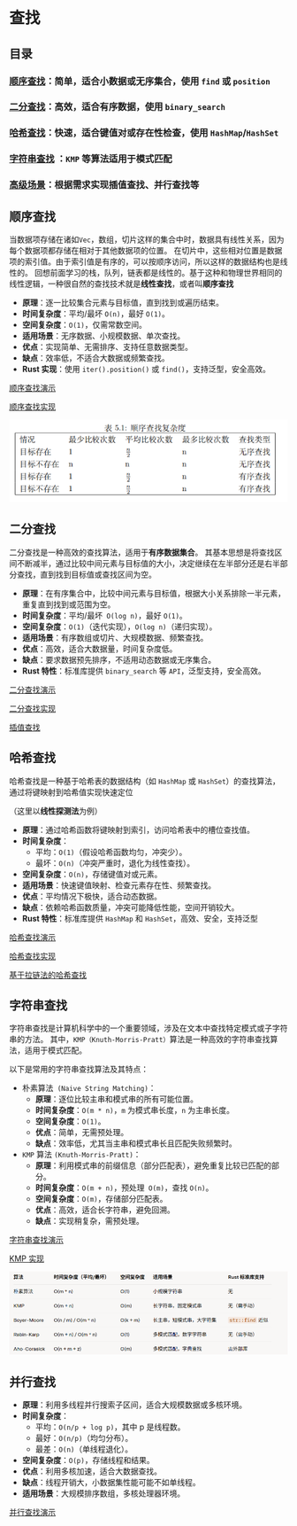 # 查找

## 目录
 ### [顺序查找](#顺序查找)：简单，适合小数据或无序集合，使用 `find` 或 `position`
 ### [二分查找](#二分查找)：高效，适合有序数据，使用 `binary_search`
 ### [哈希查找](#哈希查找)：快速，适合键值对或存在性检查，使用 `HashMap`/`HashSet`
 ### [字符串查找](#字符串查找) ：`KMP` 等算法适用于模式匹配
 ### [高级场景](#并行查找)：根据需求实现插值查找、并行查找等

## 顺序查找

当数据项存储在诸如`Vec`，数组，切片这样的集合中时，数据具有线性关系，因为每个数据项都存储在相对于其他数据项的位置。
在切片中，这些相对位置是数据项的索引值。由于索引值是有序的，可以按顺序访问，所以这样的数据结构也是线性的。
回想前面学习的栈，队列，链表都是线性的。基于这种和物理世界相同的线性逻辑，一种很自然的查找技术就是**线性查找**，或者叫**顺序查找**

- **原理**：逐一比较集合元素与目标值，直到找到或遍历结束。
- **时间复杂度**：平均/最坏 `O(n)`，最好 `O(1)`。
- **空间复杂度**：`O(1)`，仅需常数空间。
- **适用场景**：无序数据、小规模数据、单次查找。
- **优点**：实现简单、无需排序、支持任意数据类型。
- **缺点**：效率低，不适合大数据或频繁查找。
- **Rust 实现**：使用 `iter().position()` 或 `find()`，支持泛型，安全高效。

[顺序查找演示](./data_struct/search_algorithm/src/sequential_search_example.rs)

[顺序查找实现](./data_struct/search_algorithm/src/sequential_search_achieve.rs)


![顺序查找复杂度.png](image/查找算法/img.png)

## 二分查找
二分查找是一种高效的查找算法，适用于**有序数据集合**。
其基本思想是将查找区间不断减半，通过比较中间元素与目标值的大小，决定继续在左半部分还是右半部分查找，直到找到目标值或查找区间为空。

- **原理**：在有序集合中，比较中间元素与目标值，根据大小关系排除一半元素，重复直到找到或范围为空。
- **时间复杂度**：平均/最坏` O(log n)`，最好 `O(1)`。
- **空间复杂度**：`O(1)`（迭代实现），`O(log n)`（递归实现）。
- **适用场景**：有序数组或切片、大规模数据、频繁查找。
- **优点**：高效，适合大数据量，时间复杂度低。
- **缺点**：要求数据预先排序，不适用动态数据或无序集合。
- **Rust 特性**：标准库提供 `binary_search` 等 `API`，泛型支持，安全高效。

[二分查找演示](./data_struct/search_algorithm/src/binary_search_example.rs)

[二分查找实现](./data_struct/search_algorithm/src/binary_search_achieve.rs)

[插值查找](./data_struct/search_algorithm/src/interpolation_search.rs)

## 哈希查找
哈希查找是一种基于哈希表的数据结构（如 `HashMap` 或 `HashSet`）的查找算法，通过将键映射到哈希值实现快速定位

（这里以**线性探测法**为例）

- **原理**：通过哈希函数将键映射到索引，访问哈希表中的槽位查找值。
- **时间复杂度**：
  - 平均：`O(1)`（假设哈希函数均匀，冲突少）。
  - 最坏：`O(n)`（冲突严重时，退化为线性查找）。
- **空间复杂度**：`O(n)`，存储键值对或元素。
- **适用场景**：快速键值映射、检查元素存在性、频繁查找。
- **优点**：平均情况下极快，适合动态数据。
- **缺点**：依赖哈希函数质量，冲突可能降低性能，空间开销较大。
- **Rust 特性**：标准库提供 `HashMap` 和 `HashSet`，高效、安全，支持泛型

[哈希查找演示](./data_struct/search_algorithm/src/hash_search_example.rs)

[哈希查找实现](./data_struct/search_algorithm/src/hash_search_achieve.rs)

[基于拉链法的哈希查找](./data_struct/search_algorithm/src/chaining_hash_search.rs)

## 字符串查找
字符串查找是计算机科学中的一个重要领域，涉及在文本中查找特定模式或子字符串的方法。
其中，`KMP（Knuth-Morris-Pratt）`算法是一种高效的字符串查找算法，适用于模式匹配。

以下是常用的字符串查找算法及其特点：

- 朴素算法` (Naive String Matching)`：
  - **原理**：逐位比较主串和模式串的所有可能位置。
  - **时间复杂度**：`O(m * n)`，`m` 为模式串长度，`n` 为主串长度。
  - **空间复杂度**：`O(1)`。
  - **优点**：简单，无需预处理。
  - **缺点**：效率低，尤其当主串和模式串长且匹配失败频繁时。
- `KMP` 算法 `(Knuth-Morris-Pratt)`：
  - **原理**：利用模式串的前缀信息（部分匹配表），避免重复比较已匹配的部分。
  - **时间复杂度**：`O(m + n)`，预处理` O(m)`，查找 `O(n)`。
  - **空间复杂度**：`O(m)`，存储部分匹配表。
  - **优点**：高效，适合长字符串，避免回溯。
  - **缺点**：实现稍复杂，需预处理。

[字符串查找演示](./data_struct/search_algorithm/src/string_search_example.rs)

[KMP 实现](./data_struct/search_algorithm/src/kmp_search.rs)

![常见字符串查找算法复杂度.png](image/查找算法/string_search.png)

## 并行查找

- **原理**：利用多线程并行搜索子区间，适合大规模数据或多核环境。
- **时间复杂度**：
  - 平均：`O(n/p + log p)`，其中 p 是线程数。
  - 最好：`O(n/p)`（均匀分布）。
  - 最差：`O(n)`（单线程退化）。
- **空间复杂度**：`O(p)`，存储线程和结果。
- **优点**：利用多核加速，适合大数据查找。
- **缺点**：线程开销大，小数据集性能可能不如单线程。
- **适用场景**：大规模排序数组，多核处理器环境。

[并行查找演示](./data_struct/search_algorithm/src/parallel_search_example.rs)
